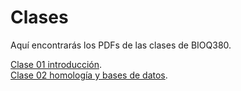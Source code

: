 # Clases
Aquí encontrarás los PDFs de las clases de BIOQ380. 

[Clase 01 introducción](https://github.com/BIOQ380/Clases/raw/master/clase01.pdf).   
[Clase 02 homología y bases de datos](https://github.com/BIOQ380/Clases/raw/master/clase02.pdf). 


